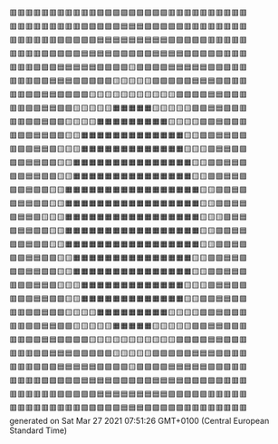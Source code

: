 🟥🟥🟥🟥🟥🟥🟥🟥🟥🟥🟥🟪🟪🟪🟪🟪🟪🟪🟪🟪🟥🟥🟥🟥🟥🟥🟥🟥🟥🟥  
🟥🟥🟥🟥🟥🟥🟥🟥🟥🟪🟪🟪🟪🟪🟦🟦🟦🟪🟪🟪🟪🟪🟥🟥🟥🟥🟥🟥🟥🟥  
🟥🟥🟥🟥🟥🟥🟪🟪🟪🟪🟪🟦🟦🟦🟦🟦🟦🟦🟦🟦🟪🟪🟪🟪🟪🟥🟥🟥🟥🟥  
🟥🟥🟥🟥🟪🟪🟪🟪🟪🟦🟦🟦🟦🟩🟩🟩🟩🟩🟦🟦🟦🟦🟪🟪🟪🟪🟪🟥🟥🟥  
🟥🟥🟥🟪🟪🟪🟦🟦🟦🟦🟦🟩🟩🟩🟩🟨🟩🟩🟩🟩🟦🟦🟦🟦🟦🟪🟪🟪🟥🟥  
🟥🟥🟥🟪🟪🟦🟦🟦🟩🟩🟩🟩🟩🟨🟨🟨🟨🟨🟩🟩🟩🟩🟩🟦🟦🟦🟪🟪🟥🟥  
🟥🟥🟪🟪🟦🟦🟩🟩🟩🟩🟨🟨🟨🟨🟨🟨🟨🟨🟨🟨🟨🟩🟩🟩🟩🟦🟦🟪🟪🟥  
🟥🟥🟪🟪🟦🟦🟩🟩🟨🟨🟨🟨🟨🟧🟧🟧🟧🟧🟨🟨🟨🟨🟨🟩🟩🟦🟦🟪🟪🟥  
🟥🟥🟪🟪🟦🟩🟩🟨🟨🟨🟨🟧🟧🟧🟧🟧🟧🟧🟧🟧🟨🟨🟨🟨🟩🟩🟦🟪🟪🟥  
🟥🟪🟪🟦🟦🟩🟩🟨🟨🟧🟧🟧🟧🟧🟧🟧🟧🟧🟧🟧🟧🟧🟨🟨🟩🟩🟦🟦🟪🟪  
🟥🟪🟪🟦🟦🟩🟨🟨🟨🟧🟧🟧🟧🟧🟧🟧🟧🟧🟧🟧🟧🟧🟨🟨🟨🟩🟦🟦🟪🟪  
🟪🟪🟦🟦🟩🟩🟨🟨🟧🟧🟧🟧🟧🟧🟧🟧🟧🟧🟧🟧🟧🟧🟧🟨🟨🟩🟩🟦🟦🟪  
🟪🟪🟦🟦🟩🟩🟨🟨🟧🟧🟧🟧🟧🟧🟧🟧🟧🟧🟧🟧🟧🟧🟧🟨🟨🟩🟩🟦🟦🟪  
🟪🟪🟦🟩🟩🟨🟨🟧🟧🟧🟧🟧🟧🟧🟧🟧🟧🟧🟧🟧🟧🟧🟧🟧🟨🟨🟩🟩🟦🟪  
🟪🟦🟦🟩🟩🟨🟨🟧🟧🟧🟧🟧🟧🟧🟧🟧🟧🟧🟧🟧🟧🟧🟧🟧🟨🟨🟩🟩🟦🟦  
🟪🟦🟦🟩🟨🟨🟨🟧🟧🟧🟧🟧🟧🟧🟧🟧🟧🟧🟧🟧🟧🟧🟧🟧🟨🟨🟨🟩🟦🟦  
🟪🟦🟦🟩🟩🟨🟨🟧🟧🟧🟧🟧🟧🟧🟧🟧🟧🟧🟧🟧🟧🟧🟧🟧🟨🟨🟩🟩🟦🟦  
🟪🟪🟦🟩🟩🟨🟨🟧🟧🟧🟧🟧🟧🟧🟧🟧🟧🟧🟧🟧🟧🟧🟧🟧🟨🟨🟩🟩🟦🟪  
🟪🟪🟦🟦🟩🟩🟨🟨🟧🟧🟧🟧🟧🟧🟧🟧🟧🟧🟧🟧🟧🟧🟧🟨🟨🟩🟩🟦🟦🟪  
🟪🟪🟦🟦🟩🟩🟨🟨🟧🟧🟧🟧🟧🟧🟧🟧🟧🟧🟧🟧🟧🟧🟧🟨🟨🟩🟩🟦🟦🟪  
🟥🟪🟪🟦🟦🟩🟨🟨🟨🟧🟧🟧🟧🟧🟧🟧🟧🟧🟧🟧🟧🟧🟨🟨🟨🟩🟦🟦🟪🟪  
🟥🟪🟪🟦🟦🟩🟩🟨🟨🟧🟧🟧🟧🟧🟧🟧🟧🟧🟧🟧🟧🟧🟨🟨🟩🟩🟦🟦🟪🟪  
🟥🟥🟪🟪🟦🟩🟩🟨🟨🟨🟨🟧🟧🟧🟧🟧🟧🟧🟧🟧🟨🟨🟨🟨🟩🟩🟦🟪🟪🟥  
🟥🟥🟪🟪🟦🟦🟩🟩🟨🟨🟨🟨🟨🟧🟧🟧🟧🟧🟨🟨🟨🟨🟨🟩🟩🟦🟦🟪🟪🟥  
🟥🟥🟪🟪🟦🟦🟩🟩🟩🟩🟨🟨🟨🟨🟨🟨🟨🟨🟨🟨🟨🟩🟩🟩🟩🟦🟦🟪🟪🟥  
🟥🟥🟥🟪🟪🟦🟦🟦🟩🟩🟩🟩🟩🟨🟨🟨🟨🟨🟩🟩🟩🟩🟩🟦🟦🟦🟪🟪🟥🟥  
🟥🟥🟥🟪🟪🟪🟦🟦🟦🟦🟦🟩🟩🟩🟩🟨🟩🟩🟩🟩🟦🟦🟦🟦🟦🟪🟪🟪🟥🟥  
🟥🟥🟥🟥🟪🟪🟪🟪🟪🟦🟦🟦🟦🟩🟩🟩🟩🟩🟦🟦🟦🟦🟪🟪🟪🟪🟪🟥🟥🟥  
🟥🟥🟥🟥🟥🟥🟪🟪🟪🟪🟪🟦🟦🟦🟦🟦🟦🟦🟦🟦🟪🟪🟪🟪🟪🟥🟥🟥🟥🟥  
🟥🟥🟥🟥🟥🟥🟥🟥🟥🟪🟪🟪🟪🟪🟦🟦🟦🟪🟪🟪🟪🟪🟥🟥🟥🟥🟥🟥🟥🟥  
generated on Sat Mar 27 2021 07:51:26 GMT+0100 (Central European Standard Time)  

